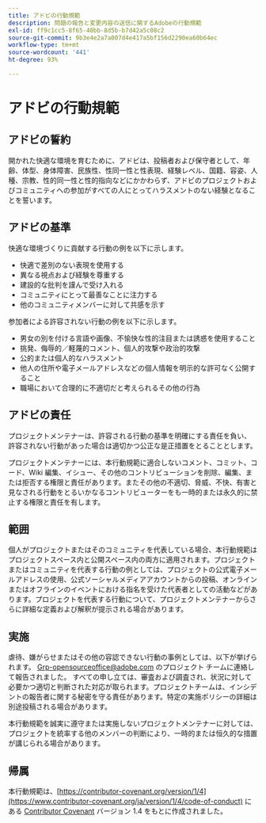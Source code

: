 ```yaml
---
title: アドビの行動規範
description: 問題の報告と変更内容の送信に関するAdobeの行動規範
exl-id: ff9c1cc5-8f65-40bb-8d5b-b7d42a5c08c2
source-git-commit: 9b3e4e2a7a007d4e417a5bf156d2290ea60b64ec
workflow-type: tm+mt
source-wordcount: '441'
ht-degree: 93%

---
```


# アドビの行動規範

## アドビの誓約

開かれた快適な環境を育むために、アドビは、投稿者および保守者として、年齢、体型、身体障害、民族性、性同一性と性表現、経験レベル、国籍、容姿、人種、宗教、性的同一性と性的指向などにかかわらず、アドビのプロジェクトおよびコミュニティへの参加がすべての人にとってハラスメントのない経験となることを誓います。

## アドビの基準

快適な環境づくりに貢献する行動の例を以下に示します。

* 快適で差別のない表現を使用する
* 異なる視点および経験を尊重する
* 建設的な批判を謹んで受け入れる
* コミュニティにとって最善なことに注力する
* 他のコミュニティメンバーに対して共感を示す

参加者による許容されない行動の例を以下に示します。

* 男女の別を付ける言語や画像、不愉快な性的注目または誘惑を使用すること
* 挑発、侮辱的／軽蔑的コメント、個人的攻撃や政治的攻撃
* 公的または個人的なハラスメント
* 他人の住所や電子メールアドレスなどの個人情報を明示的な許可なく公開すること
* 職場において合理的に不適切だと考えられるその他の行為

## アドビの責任

プロジェクトメンテナーは、許容される行動の基準を明確にする責任を負い、許容されない行動があった場合は適切かつ公正な是正措置をとることとします。

プロジェクトメンテナーには、本行動規範に適合しないコメント、コミット、コード、Wiki 編集、イシュー、その他のコントリビューションを削除、編集、または拒否する権限と責任があります。またその他の不適切、脅威、不快、有害と見なされる行動をとるいかなるコントリビューターをも一時的または永久的に禁止する権限と責任を有します。

## 範囲

個人がプロジェクトまたはそのコミュニティを代表している場合、本行動規範はプロジェクトスペース内と公開スペース内の両方に適用されます。プロジェクトまたはコミュニティを代表する行動の例としては、プロジェクトの公式電子メールアドレスの使用、公式ソーシャルメディアアカウントからの投稿、オンラインまたはオフラインのイベントにおける指名を受けた代表者としての活動などがあります。プロジェクトを代表する行動について、プロジェクトメンテナーからさらに詳細な定義および解釈が提示される場合があります。

## 実施

虐待、嫌がらせまたはその他の容認できない行動の事例としては、以下が挙げられます。
<Grp-opensourceoffice@adobe.com> のプロジェクト チームに連絡して報告されました。 すべての申し立ては、審査および調査され、状況に対して必要かつ適切と判断された対応が取られます。プロジェクトチームは、インシデントの報告者に関する秘密を守る責任があります。特定の実施ポリシーの詳細は別途投稿される場合があります。

本行動規範を誠実に遵守または実施しないプロジェクトメンテナーに対しては、プロジェクトを統率する他のメンバーの判断により、一時的または恒久的な措置が講じられる場合があります。

## 帰属

本行動規範は、[https://contributor-covenant.org/version/1/4](https://www.contributor-covenant.org/ja/version/1/4/code-of-conduct) にある [Contributor Covenant](https://contributor-covenant.org) バージョン 1.4 をもとに作成されました。
